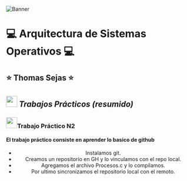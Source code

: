 <!--Banner-->
![Banner](https://cdn.discordapp.com/attachments/757743068656173097/1231472508574765177/logo.png?ex=66371525&is=6624a025&hm=712e4b0321079dd680512fbfeea88eaeaa87cf188e534561e40bb3c72524652c&)

# :computer: Arquitectura de Sistemas Operativos :computer: #
## :star: Thomas Sejas :star: ##

## <img src="https://media.giphy.com/media/ObNTw8Uzwy6KQ/giphy.gif" width="30">&nbsp;***Trabajos Prácticos (resumido)***
<!-- This aligns everything below to the left -->
<header align="left">
   <h3 align="left"> <image src="https://media.giphy.com/media/v1.Y2lkPTc5MGI3NjExbjd1bHdiZWx5bzdleWk3ZDg4bWM0M3FhOTBvNGhmOWJzems1ZzJodiZlcD12MV9pbnRlcm5hbF9naWZfYnlfaWQmY3Q9Zw/du3J3cXyzhj75IOgvA/giphy.gif" width="30">Trabajo Práctico N2 
      <h4 align="left"> El trabajo práctico consiste en aprender lo basico de github </h4>
         <!-- Unordered List -->
         <ul>
             <li> Instalamos git. </li>
             <img src="https://cdn.discordapp.com/attachments/757743068656173097/1231933021775728640/Screenshot_32.png?ex=6638c208&is=66264d08&hm=5c5ac3854f56d8d59aba0a19d36037d5d926c98310eee9174de970949e2d4022&" alt=""/>
             <li> Creamos un repositorio en GH y lo vinculamos con el repo local.</li>
             <img src="https://cdn.discordapp.com/attachments/757743068656173097/1231753326253703208/Screenshot_19.png?ex=66381aad&is=6625a5ad&hm=2ae54dfda95b0286b1bb70e2cde573fb22c3951b0c1dfc3fd2d8e2e53441f479&" alt=""/>
             <br> <!-- Salto de linea -->           
             <img src="https://cdn.discordapp.com/attachments/757743068656173097/1231753326501302403/Screenshot_20.png?ex=66381aad&is=6625a5ad&hm=a11fee43209e0f7099831b18ed3029e7d5edd4149622bad24f18c59b7b1ed392&" alt=""/>
             <li> Agregamos el archivo Procesos.c y lo compilamos.</li>
             <img src="https://cdn.discordapp.com/attachments/757743068656173097/1231927538566041651/Untitled-2.png?ex=6638bced&is=662647ed&hm=070173a8355c67d618a91f37593b45a7d6b53790d33e83dc2b4eb0462346b25f&" alt=""/>
             <li> Por ultimo sincronizamos el repositorio local con el remoto. </li>
             <img src="https://cdn.discordapp.com/attachments/757743068656173097/1231931650967863306/Screenshot_28.png?ex=66279d41&is=66264bc1&hm=5ec6ea42fbc4090408b8bf3108a9ac993635fa0969ceee512c08b7854dddc861&" alt=""/>
             <br>
             <img src="https://cdn.discordapp.com/attachments/757743068656173097/1231931651207069746/Screenshot_29.png?ex=6638c0c1&is=66264bc1&hm=bc1c343c421629faa0d2a0c992d5369c677a7334a2695f00294f86e276d5c2b9&" alt=""/>
             <br>
             <img src="https://cdn.discordapp.com/attachments/757743068656173097/1231931651630829628/Screenshot_30.png?ex=6638c0c1&is=66264bc1&hm=e68064d7dad64a6abcad71f7b37c35747130088f372c79cf978bb71ee29864f8&" alt=""/>
             
              
   </h3>
</header>